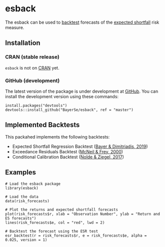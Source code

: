 # esback

The esback can be used to [backtest](https://en.wikipedia.org/wiki/Backtesting) forecasts of the
[expected shortfall](https://en.wikipedia.org/wiki/Expected_shortfall) risk measure.

## Installation

### CRAN (stable release)

`esback` is not on [CRAN](https://cran.r-project.org/) yet.

### GitHub (development)

The latest version of the package is under development at [GitHub](https://github.com/BayerSe/esback). 
You can install the development version using these commands:

    install.packages("devtools")
    devtools::install_github("BayerSe/esback", ref = "master")
    
## Implemented Backtests

This packahed implements the following backtests:

* Expected Shortfall Regression Backtest ([Bayer & Dimitriadis, 2019])
* Exceedance Residuals Backtest ([McNeil & Frey, 2000])
* Conditional Calibration Backtest ([Nolde & Ziegel, 2017])

## Examples

    # Load the esback package
    library(esback)
   
    # Load the data
    data(risk_forecasts)
    
    # Plot the returns and expected shortfall forecasts
    plot(risk_forecasts$r, xlab = "Observation Number", ylab = "Return and ES forecasts")
    lines(risk_forecasts$e, col = "red", lwd = 2)
  
    # Backtest the forecast using the ESR test
    esr_backtest(r = risk_forecasts$r, e = risk_forecasts$e, alpha = 0.025, version = 1)

[McNeil & Frey (2000)]: https://doi.org/10.1016/S0927-5398(00)00012-8
[McNeil & Frey, 2000]: https://doi.org/10.1016/S0927-5398(00)00012-8
[Nolde & Ziegel (2017)]: https://projecteuclid.org/euclid.aoas/1514430265
[Nolde & Ziegel, 2017]: https://projecteuclid.org/euclid.aoas/1514430265
[Bayer & Dimitriadis (2019)]: https://arxiv.org/abs/1801.04112
[Bayer & Dimitriadis, 2019]: https://arxiv.org/abs/1801.04112
